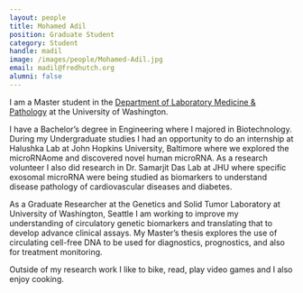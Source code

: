 ```yaml
---
layout: people
title: Mohamed Adil
position: Graduate Student
category: Student
handle: madil
image: /images/people/Mohamed-Adil.jpg
email: madil@fredhutch.org
alumni: false
---
```


I am a Master student in the [Department of Laboratory Medicine & Pathology](http://depts.washington.edu/labweb/Education/Master/) at the University of Washington. 

I have a Bachelor’s degree in Engineering where I majored in Biotechnology. During my Undergraduate studies I had an opportunity to do an internship at Halushka Lab at John Hopkins University, Baltimore where we explored the microRNAome and discovered novel human microRNA. As a research volunteer I also did research in Dr. Samarjit Das Lab at JHU where specific exosomal microRNA were being studied as biomarkers to understand disease pathology of cardiovascular diseases and diabetes. 

As a Graduate Researcher at the Genetics and Solid Tumor Laboratory at University of Washington, Seattle I am working to improve my understanding of circulatory genetic biomarkers and translating that to develop advance clinical assays. My Master’s thesis explores the use of circulating cell-free DNA to be used for diagnostics, prognostics, and also for treatment monitoring.

Outside of my research work I like to bike, read, play video games and I also enjoy cooking.
